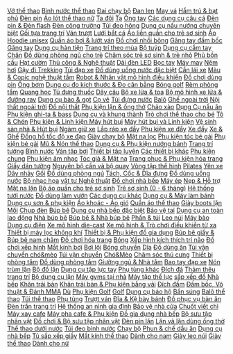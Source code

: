  [Vớ thể thao](https://xasaxa.com/v1/page/vo-the-thao/1425) [Bình nước thể thao](https://xasaxa.com/v1/page/binh-nuoc-the-thao/1416) [Đai chạy bộ](https://xasaxa.com/v1/page/dai-chay-bo/1412) [Đan len](https://xasaxa.com/v1/page/dan-len/1396) [May vá](https://xasaxa.com/v1/page/may-va/1395) [Hầm trú & bạt phủ](https://xasaxa.com/v1/page/ham-tru-bat-phu/1390) [Đèn pin](https://xasaxa.com/v1/page/den-pin/1388) [Áo lót thể thao nữ](https://xasaxa.com/v1/page/ao-lot-the-thao-nu/1386) [Ta đôi](https://xasaxa.com/v1/page/ta-doi/1379) [Tạ](https://xasaxa.com/v1/page/ta/1378) [Ống tay](https://xasaxa.com/v1/page/ong-tay/1376) [Các dụng cụ câu cá](https://xasaxa.com/v1/page/cac-dung-cu-cau-ca/1372) [Đèn pin & Đèn flash](https://xasaxa.com/v1/page/den-pin-den-flash/1362) [Đèn công trường](https://xasaxa.com/v1/page/den-cong-truong/1361) [Túi đeo hông](https://xasaxa.com/v1/page/tui-deo-hong/1356) [Dụng cụ nấu nướng chuyên biệt](https://xasaxa.com/v1/page/dung-cu-nau-nuong-chuyen-biet/1344) [Gối tựa trang trí](https://xasaxa.com/v1/page/goi-tua-trang-tri/1340) [Ván trượt](https://xasaxa.com/v1/page/van-truot/1336) [Lưới bắt cá](https://xasaxa.com/v1/page/luoi-bat-ca/1334) [Áo liền quần cho trẻ sơ sinh](https://xasaxa.com/v1/page/ao-lien-quan-cho-tre-so-sinh/1332) [Áo Hoodie unisex](https://xasaxa.com/v1/page/ao-hoodie-unisex/1330) [Quần áo bơi & lướt ván](https://xasaxa.com/v1/page/quan-ao-boi-luot-van/1324) [Đồ chơi nhồi bông](https://xasaxa.com/v1/page/do-choi-nhoi-bong/1320) [Găng tay đấm bốc](https://xasaxa.com/v1/page/gang-tay-dam-boc/1312) [Găng tay](https://xasaxa.com/v1/page/gang-tay/1311) [Dụng cụ hàn tiện](https://xasaxa.com/v1/page/dung-cu-han-tien/1299) [Trang trí theo mùa](https://xasaxa.com/v1/page/trang-tri-theo-mua/1291) [Bộ tuýp](https://xasaxa.com/v1/page/bo-tuyp/1278) [Dụng cụ cầm tay](https://xasaxa.com/v1/page/dung-cu-cam-tay/1277) [Chăn](https://xasaxa.com/v1/page/chan/1274) [Đồ dùng phòng ngủ cho trẻ](https://xasaxa.com/v1/page/do-dung-phong-ngu-cho-tre/1273) [Chăm sóc trẻ sơ sinh & trẻ nhỏ](https://xasaxa.com/v1/page/cham-soc-tre-so-sinh-tre-nho/1272) [Phủ bồn cầu](https://xasaxa.com/v1/page/phu-bon-cau/1270) [Hạt cườm](https://xasaxa.com/v1/page/hat-cuom/1255) [Thủ công & Nghệ thuật](https://xasaxa.com/v1/page/thu-cong-nghe-thuat/1254) [Dải đèn LED](https://xasaxa.com/v1/page/dai-den-led/1249) [Bọc tay](https://xasaxa.com/v1/page/boc-tay/1247) [Máy may](https://xasaxa.com/v1/page/may-may/1242) [Nệm hơi](https://xasaxa.com/v1/page/nem-hoi/1238) [Gậy đi Trekking](https://xasaxa.com/v1/page/gay-di-trekking/1235) [Túi đạp xe](https://xasaxa.com/v1/page/tui-dap-xe/1230) [Đồ dùng uống nước đặc biệt](https://xasaxa.com/v1/page/do-dung-uong-nuoc-dac-biet/1228) [Cần lái xe](https://xasaxa.com/v1/page/can-lai-xe/1225) [Màu & Copic nghệ thuật tầm](https://xasaxa.com/v1/page/mau-copic-nghe-thuat-tam/1222) [Robot & Nhân vật mô hình điều khiển](https://xasaxa.com/v1/page/robot-nhan-vat-mo-hinh-dieu-khien/1208) [Đồ chơi dùng pin](https://xasaxa.com/v1/page/do-choi-dung-pin/1207) [Ống bơm](https://xasaxa.com/v1/page/ong-bom/1205) [Dụng cụ đo kích thước & Đo cân bằng](https://xasaxa.com/v1/page/dung-cu-do-kich-thuoc-do-can-bang/1203) [Bóng golf](https://xasaxa.com/v1/page/bong-golf/1201) [Rèm phòng tắm](https://xasaxa.com/v1/page/rem-phong-tam/1199) [Quang học](https://xasaxa.com/v1/page/quang-hoc/1197) [Tủ đựng thuốc](https://xasaxa.com/v1/page/tu-dung-thuoc/1195) [Dây câu](https://xasaxa.com/v1/page/day-cau/1192) [Bộ xe lửa & toa](https://xasaxa.com/v1/page/bo-xe-lua-toa/1188) [Bộ mô hình xe lửa & đường ray](https://xasaxa.com/v1/page/bo-mo-hinh-xe-lua-duong-ray/1187) [Dụng cụ bào & gọt](https://xasaxa.com/v1/page/dung-cu-bao-got/1183) [Cọ vẽ](https://xasaxa.com/v1/page/co-ve/1180) [Túi đựng nước](https://xasaxa.com/v1/page/tui-dung-nuoc/1177) [Balô](https://xasaxa.com/v1/page/balo/1176) [Ghế ngoài trời](https://xasaxa.com/v1/page/ghe-ngoai-troi/1174) [Nội thất ngoài trời](https://xasaxa.com/v1/page/noi-that-ngoai-troi/1173) [Đồ nội thất](https://xasaxa.com/v1/page/do-noi-that/1172) [Phụ kiện lặn & ống thở](https://xasaxa.com/v1/page/phu-kien-lan-ong-tho/1163) [Chảo xào](https://xasaxa.com/v1/page/chao-xao/1159) [Dụng Cụ nấu ăn](https://xasaxa.com/v1/page/dung-cu-nau-an/1158) [Phụ kiện ghi-ta & bass](https://xasaxa.com/v1/page/phu-kien-ghi-ta-bass/1156) [Dụng cụ và khung thành](https://xasaxa.com/v1/page/dung-cu-va-khung-thanh/1154) [Trò chơi thể thao cho bé](https://xasaxa.com/v1/page/tro-choi-the-thao-cho-be/1153) [Tô & Chén](https://xasaxa.com/v1/page/to-chen/1148) [Phụ kiện & Linh kiện Máy hút bụi](https://xasaxa.com/v1/page/phu-kien-linh-kien-may-hut-bui/1146) [Máy hút bụi và Linh kiện](https://xasaxa.com/v1/page/may-hut-bui-va-linh-kien/1145) [Vệ sinh sàn nhà & Hút bụi](https://xasaxa.com/v1/page/ve-sinh-san-nha-hut-bui/1144) [Ngàm giữ xe](https://xasaxa.com/v1/page/ngam-giu-xe/1141) [Lắp ráp xe đẩy](https://xasaxa.com/v1/page/lap-rap-xe-day/1138) [Phụ kiện xe đẩy](https://xasaxa.com/v1/page/phu-kien-xe-day/1137) [Xe đẩy](https://xasaxa.com/v1/page/xe-day/1136) [Xe & Ghế](https://xasaxa.com/v1/page/xe-ghe/1135) [Đồng hồ tốc độ xe đạp](https://xasaxa.com/v1/page/dong-ho-toc-do-xe-dap/1129) [Giày chạy bộ](https://xasaxa.com/v1/page/giay-chay-bo/1126) [Mặt nạ lọc](https://xasaxa.com/v1/page/mat-na-loc/1124) [Phụ kiện tóc bé gái](https://xasaxa.com/v1/page/phu-kien-toc-be-gai/1122) [Phụ kiện bé gái](https://xasaxa.com/v1/page/phu-kien-be-gai/1121) [Mũ & Nón thể thao](https://xasaxa.com/v1/page/mu-non-the-thao/1119) [Dụng cụ & Phụ kiện nướng bánh](https://xasaxa.com/v1/page/dung-cu-phu-kien-nuong-banh/1116) [Trang trí tường](https://xasaxa.com/v1/page/trang-tri-tuong/1114) [Bình nước](https://xasaxa.com/v1/page/binh-nuoc/1109) [Ván tập bơi](https://xasaxa.com/v1/page/van-tap-boi/1105) [Thiết bị tập luyện](https://xasaxa.com/v1/page/thiet-bi-tap-luyen/1104) [Các thiết bị khác](https://xasaxa.com/v1/page/cac-thiet-bi-khac/1102) [Phụ kiện chung](https://xasaxa.com/v1/page/phu-kien-chung/1100) [Phụ kiện âm nhạc](https://xasaxa.com/v1/page/phu-kien-am-nhac/1099) [Tóc giả & Mặt nạ](https://xasaxa.com/v1/page/toc-gia-mat-na/1096) [Trang phục & Phụ kiện hóa trang](https://xasaxa.com/v1/page/trang-phuc-phu-kien-hoa-trang/1095) [Giấy dán tường](https://xasaxa.com/v1/page/giay-dan-tuong/1090) [Nguyên bộ cần và bộ quay](https://xasaxa.com/v1/page/nguyen-bo-can-va-bo-quay/1088) [Vòng tập thể hình](https://xasaxa.com/v1/page/vong-tap-the-hinh/1083) [Pilates](https://xasaxa.com/v1/page/pilates/1082) [Yên xe](https://xasaxa.com/v1/page/yen-xe/1079) [Dây nhảy](https://xasaxa.com/v1/page/day-nhay/1077) [Gối](https://xasaxa.com/v1/page/goi/1075) [Đồ dùng phòng ngủ](https://xasaxa.com/v1/page/do-dung-phong-ngu/1074) [Tách, Cốc & Dĩa đựng](https://xasaxa.com/v1/page/tach-coc-dia-dung/1070) [Đồ dùng uống nước](https://xasaxa.com/v1/page/do-dung-uong-nuoc/1069) [Bộ nhạc họa](https://xasaxa.com/v1/page/bo-nhac-hoa/1067) [vật tư Nghệ thuật](https://xasaxa.com/v1/page/vat-tu-nghe-thuat/1066) [Đồ chơi nhà bếp](https://xasaxa.com/v1/page/do-choi-nha-bep/1064) [Máy ép](https://xasaxa.com/v1/page/may-ep/1062) [Nẹp & Hỗ trợ](https://xasaxa.com/v1/page/nep-ho-tro/1060) [Mặt nạ lặn](https://xasaxa.com/v1/page/mat-na-lan/1056) [Bộ áo quần cho trẻ sơ sinh](https://xasaxa.com/v1/page/bo-ao-quan-cho-tre-so-sinh/1050) [Trẻ sơ sinh (0 - 6 tháng)](https://xasaxa.com/v1/page/tre-so-sinh-0-6-thang/1049) [Hệ thống tưới nước](https://xasaxa.com/v1/page/he-thong-tuoi-nuoc/1047) [Đồ dùng làm vườn](https://xasaxa.com/v1/page/do-dung-lam-vuon/1046) [Các dụng cụ khác](https://xasaxa.com/v1/page/cac-dung-cu-khac/1041) [Dụng cụ & Máy làm bánh](https://xasaxa.com/v1/page/dung-cu-may-lam-banh/1040) [Dụng cụ sơn & phụ kiện](https://xasaxa.com/v1/page/dung-cu-son-phu-kien/1038) [Áo khoác - Áo gió](https://xasaxa.com/v1/page/ao-khoac-ao-gio/1036) [Quần áo thể thao](https://xasaxa.com/v1/page/quan-ao-the-thao/1035) [Giày boots lặn](https://xasaxa.com/v1/page/giay-boots-lan/1032) [Mồi](https://xasaxa.com/v1/page/moi/1030) [Chụp đèn](https://xasaxa.com/v1/page/chup-den/1028) [Búp bê](https://xasaxa.com/v1/page/bup-be/1026) [Dụng cụ nhà bếp đặc biệt](https://xasaxa.com/v1/page/dung-cu-nha-bep-dac-biet/1022) [Bảo vệ tai](https://xasaxa.com/v1/page/bao-ve-tai/1018) [Dụng cụ an toàn lao động](https://xasaxa.com/v1/page/dung-cu-an-toan-lao-dong/1017) [Nhà búp bê](https://xasaxa.com/v1/page/nha-bup-be/1015) [Búp bê & Nhà búp bê](https://xasaxa.com/v1/page/bup-be-nha-bup-be/1014) [Phấn & túi](https://xasaxa.com/v1/page/phan-tui/1009) [Leo núi](https://xasaxa.com/v1/page/leo-nui/1008) [Máy bào](https://xasaxa.com/v1/page/may-bao/1002) [Dụng cụ điện](https://xasaxa.com/v1/page/dung-cu-dien/1001) [Xe mô hình die-cast](https://xasaxa.com/v1/page/xe-mo-hinh-die-cast/999) [Xe mô hình & Trò chơi điều khiển từ xa](https://xasaxa.com/v1/page/xe-mo-hinh-tro-choi-dieu-khien-tu-xa/998) [Thiết bị máy lọc không khí](https://xasaxa.com/v1/page/thiet-bi-may-loc-khong-khi/995) [Thiết bị & Phụ kiện đồ gia dụng](https://xasaxa.com/v1/page/thiet-bi-phu-kien-do-gia-dung/994) [Búp bê giấy & Búp bê nam châm](https://xasaxa.com/v1/page/bup-be-giay-bup-be-nam-cham/992) [Đồ chơi hóa trang](https://xasaxa.com/v1/page/do-choi-hoa-trang/991) [Bóng](https://xasaxa.com/v1/page/bong/989) [Xếp hình kích thích trí não](https://xasaxa.com/v1/page/xep-hinh-kich-thich-tri-nao/985) [Đồ chơi xếp hình](https://xasaxa.com/v1/page/do-choi-xep-hinh/984) [Mắt kính bơi](https://xasaxa.com/v1/page/mat-kinh-boi/981) [Bơi lội](https://xasaxa.com/v1/page/boi-loi/980) [Bóng chuyền](https://xasaxa.com/v1/page/bong-chuyen/978) [Dĩa](https://xasaxa.com/v1/page/dia/975) [Đồ dùng ăn](https://xasaxa.com/v1/page/do-dung-an/974) [Túi vận chuyển chó&mèo](https://xasaxa.com/v1/page/tui-van-chuyen-chomeo/972) [Túi vận chuyển](https://xasaxa.com/v1/page/tui-van-chuyen/971) [Chó&Mèo](https://xasaxa.com/v1/page/chomeo/970) [Chăm sóc thú cưng](https://xasaxa.com/v1/page/cham-soc-thu-cung/969) [Thiết bị phòng tắm](https://xasaxa.com/v1/page/thiet-bi-phong-tam/962) [Đồ dùng phòng tắm](https://xasaxa.com/v1/page/do-dung-phong-tam/961) [Giường ngủ & Nhà tắm](https://xasaxa.com/v1/page/giuong-ngu-nha-tam/960) [Bao tay đạp xe](https://xasaxa.com/v1/page/bao-tay-dap-xe/956) [Nón trùm lặn](https://xasaxa.com/v1/page/non-trum-lan/952) [Bộ đồ lặn](https://xasaxa.com/v1/page/bo-do-lan/951) [Dụng cụ tập lực tay](https://xasaxa.com/v1/page/dung-cu-tap-luc-tay/949) [Phụ tùng khác](https://xasaxa.com/v1/page/phu-tung-khac/947) [Đích đá](https://xasaxa.com/v1/page/dich-da/944) [Thảm thêu trang trí](https://xasaxa.com/v1/page/tham-theu-trang-tri/942) [Bộ dụng cụ lặn](https://xasaxa.com/v1/page/bo-dung-cu-lan/940) [Máy gyms tại nhà](https://xasaxa.com/v1/page/may-gyms-tai-nha/938) [Máy tập thể lực](https://xasaxa.com/v1/page/may-tap-the-luc/937) [sắp xếp đồ Nhà bếp](https://xasaxa.com/v1/page/sap-xep-do-nha-bep/935) [Khăn trải bàn](https://xasaxa.com/v1/page/khan-trai-ban/933) [Khăn trải bàn & Phụ kiện bằng vải](https://xasaxa.com/v1/page/khan-trai-ban-phu-kien-bang-vai/932) [Đích đấm](https://xasaxa.com/v1/page/dich-dam/929) [Đấm bốc, Võ thuật & Đánh MMA](https://xasaxa.com/v1/page/dam-boc-vo-thuat-danh-mma/928) [Dù](https://xasaxa.com/v1/page/du/926) [Phụ kiện Golf](https://xasaxa.com/v1/page/phu-kien-golf/925) [Golf](https://xasaxa.com/v1/page/golf/924) [Dụng cụ bảo hộ](https://xasaxa.com/v1/page/dung-cu-bao-ho/922) [Bắn súng](https://xasaxa.com/v1/page/ban-sung/921) [Balô thể thao](https://xasaxa.com/v1/page/balo-the-thao/919) [Túi thể thao](https://xasaxa.com/v1/page/tui-the-thao/918) [Phụ tùng](https://xasaxa.com/v1/page/phu-tung/915) [Trượt ván](https://xasaxa.com/v1/page/truot-van/914) [Đĩa & Kệ bày bánh](https://xasaxa.com/v1/page/dia-ke-bay-banh/912) [Đồ phục vụ bàn ăn](https://xasaxa.com/v1/page/do-phuc-vu-ban-an/911) [Đèn trần trang trí](https://xasaxa.com/v1/page/den-tran-trang-tri/909) [Hệ thống an ninh gia đình](https://xasaxa.com/v1/page/he-thong-an-ninh-gia-dinh/905) [Bảo vệ nhà cửa](https://xasaxa.com/v1/page/bao-ve-nha-cua/904) [Chuốt viết chì](https://xasaxa.com/v1/page/chuot-viet-chi/902) [Máy xay cafe](https://xasaxa.com/v1/page/may-xay-cafe/900) [Máy pha cafe & Phụ kiện](https://xasaxa.com/v1/page/may-pha-cafe-phu-kien/899) [Đồ gia dụng nhà bếp](https://xasaxa.com/v1/page/do-gia-dung-nha-bep/898) [Bộ sưu tập nhân vật](https://xasaxa.com/v1/page/bo-suu-tap-nhan-vat/894) [Đồ chơi & Bộ sưu tập nhân vật](https://xasaxa.com/v1/page/do-choi-bo-suu-tap-nhan-vat/893) [Đèn pin lặn](https://xasaxa.com/v1/page/den-pin-lan/887) [Lặn và lặn dùng ống thở](https://xasaxa.com/v1/page/lan-va-lan-dung-ong-tho/886) [Thể thao dưới nước](https://xasaxa.com/v1/page/the-thao-duoi-nuoc/885) [Túi đeo bình nước](https://xasaxa.com/v1/page/tui-deo-binh-nuoc/882) [Chạy bộ](https://xasaxa.com/v1/page/chay-bo/881) [Phun & chế dầu ăn](https://xasaxa.com/v1/page/phun-che-dau-an/879) [Dụng cụ nhà bếp](https://xasaxa.com/v1/page/dung-cu-nha-bep/878) [Tủ sắp xếp giầy](https://xasaxa.com/v1/page/tu-sap-xep-giay/875) [Mắt kính thể thao](https://xasaxa.com/v1/page/mat-kinh-the-thao/872) [Dành cho nam](https://xasaxa.com/v1/page/danh-cho-nam/871) [Giày leo núi](https://xasaxa.com/v1/page/giay-leo-nui/868) [Giày thể thao](https://xasaxa.com/v1/page/giay-the-thao/867) [Dành cho nữ](https://xasaxa.com/v1/page/danh-cho-nu/866)